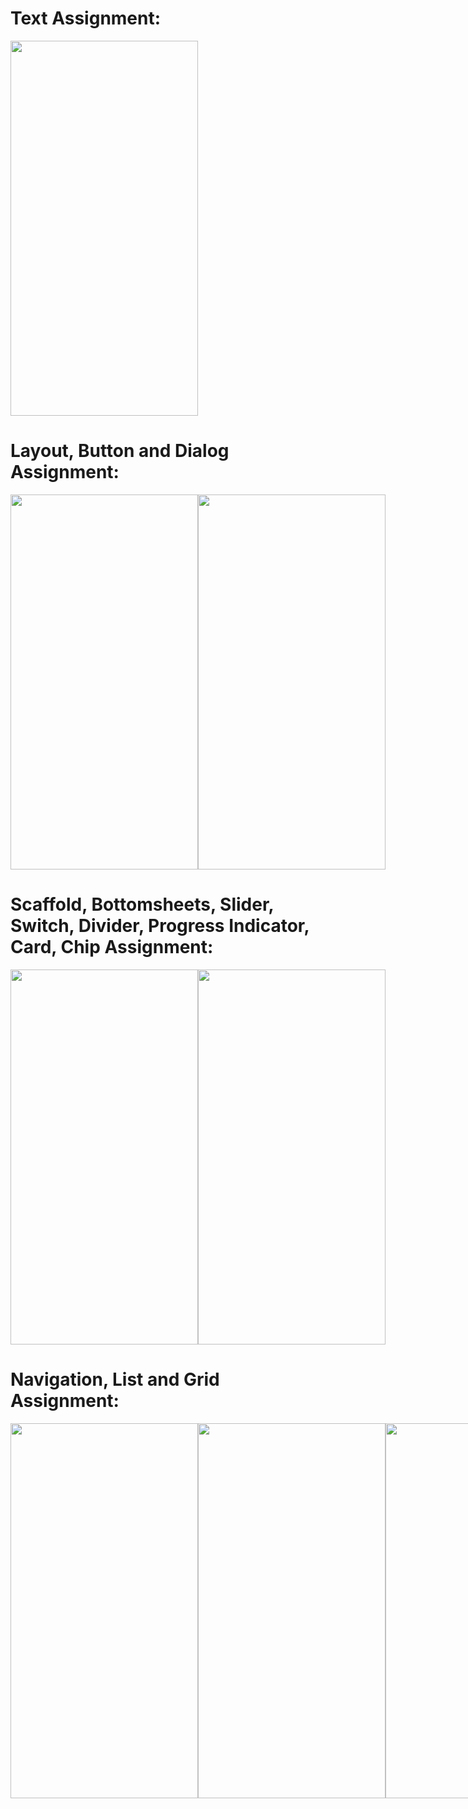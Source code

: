 # Text Assignment:

<img src='https://github.com/prefonixs/Kotlin_21BCSE87/assets/138750805/eb3c92f0-88c7-41f1-b5eb-cee867c1a6c3' height=600 width=300>

# Layout, Button and Dialog Assignment:

<div style="display: flex; flex-direction: row;">
  <img src='https://github.com/prefonixs/Kotlin_21BCSE87/assets/138750805/dde99b48-99e3-4c2e-9f66-a8eb4d608e1b' height=600 width=300>
  <img src='https://github.com/prefonixs/Kotlin_21BCSE87/assets/138750805/e0c77d92-1517-434c-8827-2620a8a39088' height=600 width=300>
</div>

# Scaffold, Bottomsheets, Slider, Switch, Divider, Progress Indicator, Card, Chip Assignment:

<div style="display: flex; flex-direction: row;">
  <img src='https://github.com/prefonixs/Kotlin_21BCSE87/assets/138750805/29eee1aa-58ad-473b-9f28-bd54564209c8' height=600 width=300>
  <img src='https://github.com/prefonixs/Kotlin_21BCSE87/assets/138750805/813cbd25-93b1-42be-8119-2a9206479f21' height=600 width=300>
</div>

# Navigation, List and Grid Assignment:

<div style="display: flex; flex-direction: row;">
  <img src='https://github.com/prefonixs/Kotlin_21BCSE87/assets/138750805/44731acd-db62-4f0d-8ad6-35a5d33f461d' height=600 width=300>
  <img src='https://github.com/prefonixs/Kotlin_21BCSE87/assets/138750805/40902a18-0da2-43ae-ba6a-0410de5e4352' height=600 width=300>
  <img src='https://github.com/prefonixs/Kotlin_21BCSE87/assets/138750805/509bba9c-4745-40dd-88df-ffa8df0ca70a' height=600 width=300>
</div>
